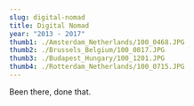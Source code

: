 ```yaml
---
slug: digital-nomad
title: Digital Nomad
year: "2013 - 2017"
thumb1: ./Amsterdam_Netherlands/100_0468.JPG
thumb2: ./Brussels_Belgium/100_0817.JPG
thumb3: ./Budapest_Hungary/100_1201.JPG
thumb4: ./Rotterdam_Netherlands/100_0715.JPG
---
```


Been there, done that.
